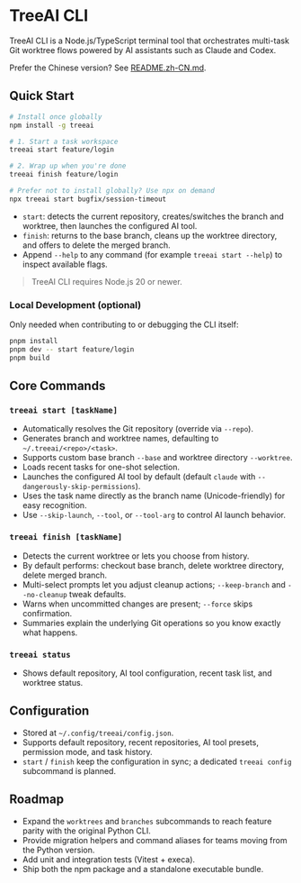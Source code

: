 # TreeAI CLI

TreeAI CLI is a Node.js/TypeScript terminal tool that orchestrates multi-task Git worktree flows powered by AI assistants such as Claude and Codex.

Prefer the Chinese version? See [README.zh-CN.md](README.zh-CN.md).

## Quick Start

```bash
# Install once globally
npm install -g treeai

# 1. Start a task workspace
treeai start feature/login

# 2. Wrap up when you're done
treeai finish feature/login

# Prefer not to install globally? Use npx on demand
npx treeai start bugfix/session-timeout
```

- `start`: detects the current repository, creates/switches the branch and worktree, then launches the configured AI tool.
- `finish`: returns to the base branch, cleans up the worktree directory, and offers to delete the merged branch.
- Append `--help` to any command (for example `treeai start --help`) to inspect available flags.

> TreeAI CLI requires Node.js 20 or newer.

### Local Development (optional)

Only needed when contributing to or debugging the CLI itself:

```bash
pnpm install
pnpm dev -- start feature/login
pnpm build
```

## Core Commands

### `treeai start [taskName]`
- Automatically resolves the Git repository (override via `--repo`).
- Generates branch and worktree names, defaulting to `~/.treeai/<repo>/<task>`.
- Supports custom base branch `--base` and worktree directory `--worktree`.
- Loads recent tasks for one-shot selection.
- Launches the configured AI tool by default (default `claude` with `--dangerously-skip-permissions`).
- Uses the task name directly as the branch name (Unicode-friendly) for easy recognition.
- Use `--skip-launch`, `--tool`, or `--tool-arg` to control AI launch behavior.

### `treeai finish [taskName]`
- Detects the current worktree or lets you choose from history.
- By default performs: checkout base branch, delete worktree directory, delete merged branch.
- Multi-select prompts let you adjust cleanup actions; `--keep-branch` and `--no-cleanup` tweak defaults.
- Warns when uncommitted changes are present; `--force` skips confirmation.
- Summaries explain the underlying Git operations so you know exactly what happens.

### `treeai status`
- Shows default repository, AI tool configuration, recent task list, and worktree status.

## Configuration
- Stored at `~/.config/treeai/config.json`.
- Supports default repository, recent repositories, AI tool presets, permission mode, and task history.
- `start` / `finish` keep the configuration in sync; a dedicated `treeai config` subcommand is planned.

## Roadmap
- Expand the `worktrees` and `branches` subcommands to reach feature parity with the original Python CLI.
- Provide migration helpers and command aliases for teams moving from the Python version.
- Add unit and integration tests (Vitest + execa).
- Ship both the npm package and a standalone executable bundle.
